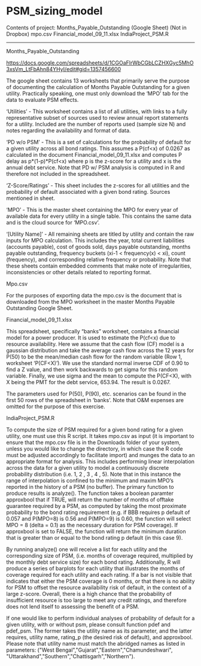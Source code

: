 # PSM_sizing_model
Contents of project:
Months_Payable_Outstanding (Google Sheet) (Not in Dropbox)
mpo.csv
Financial_model_09_11.xlsx
IndiaProject_PSM.R
________________________________________

Months_Payable_Outstanding

https://docs.google.com/spreadsheets/d/1CGOaFlrWbCGbLCZHXGyc5MhO3xsVm_LtFbAhn84YHyI/edit#gid=1357456600

The google sheet contains 13 worksheets that primarily serve the purpose of documenting the calculation of Months Payable Outstanding for a given utility. Practically speaking, one must only download the ‘MPO’ tab for the data to evaluate PSM effects.

‘Utilities’ - This worksheet contains a list of all utilities, with links to a fully representative subset of sources used to review annual report statements for a utility. Included are the number of reports used (sample size N) and notes regarding the availability and format of data.

‘PD w/o PSM’ - This is a set of calculations for the probability of default for a given utility across all bond ratings. This assumes a P(cf<x) of 0.0267 as calculated in the document Financial_model_09_11.xlsx and computes P delay as p*(1-p)*P(cf<x) where p is the z-score for a utility and x is the annual debt service. Note that PD w/ PSM analysis is computed in R and therefore not included in the spreadsheet.

‘Z-Score/Ratings’ - This sheet includes the z-scores for all utilities and the probability of default associated with a given bond rating. Sources mentioned in sheet.

‘MPO’ - This is the master sheet containing the MPO for every year of available data for every utility in a single table. This contains the same data and is the cloud source for ‘MPO.csv’.

‘[Utility Name]’ - All remaining sheets are titled by utility and contain the raw inputs for MPO calculation. This includes the year, total current liabilities (accounts payable), cost of goods sold, days payable outstanding, months payable outstanding, frequency buckets (xi-1 < frequency(x) < xi), count (frequency), and corresponding relative frequency or probability. Note that these sheets contain embedded comments that make note of irregularities, inconsistencies or other details related to reporting format.

Mpo.csv

For the purposes of exporting data the mpo.csv is the document that is downloaded from the MPO worksheet in the master Months Payable Outstanding Google Sheet. 

Financial_model_09_11.xlsx

This spreadsheet, specifically “banks” worksheet, contains a financial model for a power producer. It is used to estimate the P(cf<x) due to resource availability. Here we assume that the cash flow (CF) model is a gaussian distribution and take the average cash flow across the 12 years for P(50) to be the mean/median cash flow for the random variable (Row 1, worksheet ‘P(CF<X)’). We use the standard normal inverse CDF of 0.90 to find a Z value, and then work backwards to get sigma for this random variable. Finally, we use sigma and the mean to compute the P(CF<X), with X being the PMT for the debt service, 653.94. The result is 0.0267.

The parameters used for P(50), P(90), etc. scenarios can be found in the first 50 rows of the spreadsheet in ‘banks’. Note that O&M expenses are omitted for the purpose of this exercise. 

IndiaProject_PSM.R

To compute the size of PSM required for a given bond rating for a given utility, one must use this R script. It takes mpo.csv as input (it is important to ensure that the mpo.csv file is in the Downloads folder of your system, unless you would like to change the directory, in which case the R code must be adjusted accordingly to facilitate import) and munges the data to an appropriate format for analysis. This includes performing linear interpolation across the data for a given utility to model a continuously discrete probability distribution (i.e. 1, 2 , 3 , 4 , 5). Note that in this instance the range of interpolation is confined to the minimum and maxim MPO’s reported in the history of a PSM (no buffer). The primary function to produce results is analyze(). The function takes a boolean paramter approxbool that if TRUE, will return the number of months of offtake guarantee required by a PSM, as computed by taking the most proximate probability to the bond rating requirement (e.g. if BBB requires p default of 0.057 and P(MPO=8) is 0.56 and P(MPO=9) is 0.60, the function will select MPO = 8 (delta = 0.1) as the necessary duration for PSM coverage). If approxbool is set to FALSE, the function will return the minimum duration that is greater than or equal to the bond rating p default (in this case 9). 

By running analyze() one will receive a list for each utility and the corresponding size of PSM, (i.e. months of coverage required, multiplied by the monthly debt service size) for each bond rating. Additionally, R will produce a series of barplots for each utility that illustrates the months of coverage required for each utility and each rating. If a bar is not visible that indicates that either the PSM coverage is 0 months, or that there is no ability for PSM to offset the resource availability risk of default, in the context of a large z-score. Overall, there is a high chance that the probability of insufficient resource is too large to meet any credit ratings, and therefore does not lend itself to assessing the benefit of a PSM. 

If one would like to perform individual analyses of probability of default for a given utility, with or without psm, please consult function pdef and pdef_psm. The former takes the utility name as its parameter, and the latter requires, utility name, rating_p (the desired risk of default), and approxbool. Please note that utility name must match the abridged names as listed in parameters: ("West Bengal","Gujarat","Eastern","Chamundeshwari", "Uttarakhand","Southern","Chattisgarh","Northern"). 




